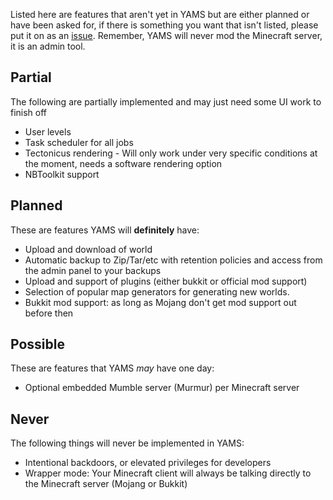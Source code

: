Listed here are features that aren't yet in YAMS but are either planned or have been asked for, if there is something you want that isn't listed, please put it on as an [issue](https://github.com/richardbenson/YAMS/issues).  Remember, YAMS will never mod the Minecraft server, it is an admin tool.

## Partial
The following are partially implemented and may just need some UI work to finish off

  * User levels
  * Task scheduler for all jobs
  * Tectonicus rendering - Will only work under very specific conditions at the moment, needs a software rendering option
  * NBToolkit support

## Planned
These are features YAMS will **definitely** have:

  * Upload and download of world
  * Automatic backup to Zip/Tar/etc with retention policies and access from the admin panel to your backups
  * Upload and support of plugins (either bukkit or official mod support)
  * Selection of popular map generators for generating new worlds.
  * Bukkit mod support: as long as Mojang don't get mod support out before then

## Possible
These are features that YAMS _may_ have one day:

  * Optional embedded Mumble server (Murmur) per Minecraft server

## Never
The following things will never be implemented in YAMS:

  * Intentional backdoors, or elevated privileges for developers
  * Wrapper mode: Your Minecraft client will always be talking directly to the Minecraft server (Mojang or Bukkit)